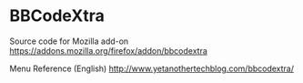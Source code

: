 BBCodeXtra
==========

Source code for Mozilla add-on
https://addons.mozilla.org/firefox/addon/bbcodextra

Menu Reference (English)
http://www.yetanothertechblog.com/bbcodextra/

